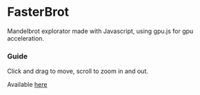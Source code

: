 # FasterBrot
Mandelbrot explorator made with Javascript, using gpu.js for gpu acceleration.

### Guide
Click and drag to move, scroll to zoom in and out.

Available [here](https://luigifusco.tk/sandbox/fasterbrot/)
